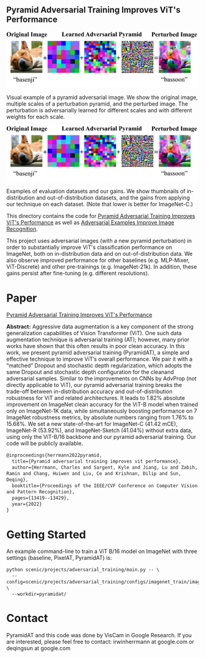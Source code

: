 ## Pyramid Adversarial Training Improves ViT's Performance

![Fig](images/pyramidat_fig1.gif)

Visual example of a pyramid adversarial image.  We show the original image, multiple scales of a perturbation pyramid, and the perturbed image. The perturbation is adversarially learned for different scales and with different weights for each scale.

![Table](images/pyramidat_fig1.gif)

Examples of evaluation datasets and our gains. We show thumbnails of in-distribution and out-of-distribution datasets, and the gains from applying our technique on each dataset. (Note that lower is better for ImageNet-C.)

This directory contains the code for [Pyramid Adversarial Training Improves
ViT's Performance](https://pyramidat.github.io/) as well as [Adversarial Examples
Improve Image Recognition](https://arxiv.org/abs/1911.09665).

This project uses adversarial images (with a new pyramid perturbation) in order
to substantially improve ViT's classification performance on ImageNet, both
on in-distribution data and on out-of-distribution data. We also
observe improved performance for other baselines (e.g. MLP-Mixer,
ViT-Discrete) and other pre-trainings (e.g. ImageNet-21k). In addition, these
gains persist after fine-tuning (e.g. different resolutions).

# Paper

[Pyramid Adversarial Training Improves
ViT's Performance](https://arxiv.org/pdf/2111.15121.pdf)

**Abstract:** Aggressive data augmentation is a key component of the strong generalization capabilities of Vision Transformer (ViT). One such data augmentation technique is adversarial training (AT); however, many prior works have shown that this often results in poor clean accuracy. In this work, we present pyramid adversarial training (PyramidAT), a simple and effective technique to improve ViT’s overall performance. We pair it with a “matched” Dropout and stochastic depth regularization, which adopts the same Dropout and stochastic depth configuration for the cleanand adversarial samples. Similar to the improvements on CNNs by AdvProp (not directly applicable to ViT), our pyramid adversarial training breaks the trade-off between in-distribution accuracy and out-of-distribution robustness for ViT and related architectures. It leads to 1.82% absolute improvement on ImageNet clean accuracy for the ViT-B model when trained only on ImageNet-1K data, while simultaneously boosting performance on 7 ImageNet robustness metrics, by absolute numbers ranging from 1.76% to 15.68%. We set a new state-of-the-art for ImageNet-C (41.42 mCE), ImageNet-R (53.92%), and ImageNet-Sketch (41.04%) without extra data, using only the ViT-B/16 backbone and our pyramid adversarial training. Our code will be publicly available.

```
@inproceedings{herrmann2022pyramid,
  title={Pyramid adversarial training improves vit performance},
  author={Herrmann, Charles and Sargent, Kyle and Jiang, Lu and Zabih, Ramin and Chang, Huiwen and Liu, Ce and Krishnan, Dilip and Sun, Deqing},
  booktitle={Proceedings of the IEEE/CVF Conference on Computer Vision and Pattern Recognition},
  pages={13419--13429},
  year={2022}
}
```

# Getting Started

An example command-line to train a ViT B/16 model on ImageNet with three settings (baseline, PixelAT, PyramidAT) is:

```
python scenic/projects/adversarial_training/main.py -- \
  --config=scenic/projects/adversarial_training/configs/imagenet_train/imagenet_regvit_config.py \
  --workdir=pyramidat/
```

# Contact

PyramidAT and this code was done by VisCam in Google Research. If you are
interested, please feel free to contact: irwinherrmann at google.com or deqingsun at google.com

